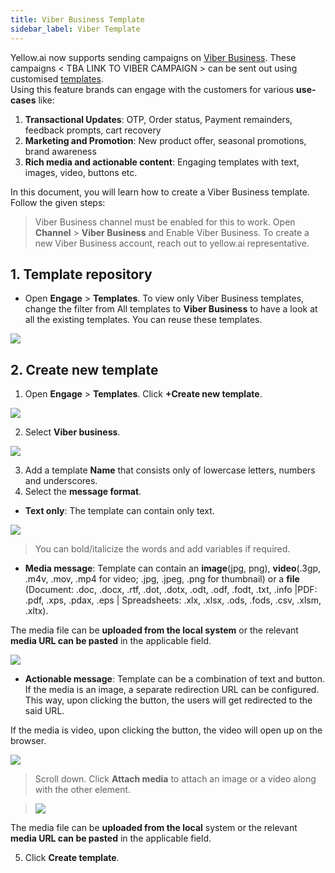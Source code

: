 ```yaml
---
title: Viber Business Template 
sidebar_label: Viber Template
---
```


Yellow.ai now supports sending campaigns on [Viber Business](https://www.viber.com/en/). These campaigns < TBA LINK TO VIBER CAMPAIGN > can be sent out using customised [templates](https://docs.yellow.ai/docs/platform_concepts/engagement/outbound/templates/overview).  
Using this feature brands can engage with the customers for various **use-cases** like: 

1. **Transactional Updates**: OTP, Order status, Payment remainders, feedback prompts, cart recovery
2. **Marketing and Promotion**: New product offer, seasonal promotions, brand awareness 
3. **Rich media and actionable content**: Engaging templates with text, images, video, buttons etc.  

In this document, you will learn how to create a Viber Business template. Follow the given steps: 

> Viber Business channel must be enabled for this to work. 
>Open **Channel** > **Viber Business** and Enable Viber Business. To create a new Viber Business account, reach out to yellow.ai representative.
	

## 1. Template repository

* Open **Engage** > **Templates**. To view only Viber Business templates, change the filter from All templates to **Viber Business** to have a look at all the existing templates. You can reuse these templates. 

![](https://i.imgur.com/3NH1FzW.png)


## 2. Create new template


1. Open **Engage** > **Templates**. Click **+Create new template**.

![](https://i.imgur.com/1q1VPeH.jpg)

2. Select **Viber business**. 

![](https://i.imgur.com/vmrAsi7.png)


3. Add a template **Name** that consists only of lowercase letters, numbers and underscores.
4. Select the **message format**. 

- **Text only**: The template can contain only text. 

![](https://i.imgur.com/oSrUn5P.png)

> You can bold/italicize the words and add variables if required. 


- **Media message**: Template can contain an **image**(jpg, png), **video**(.3gp, .m4v, .mov, .mp4 for video; .jpg, .jpeg, .png for thumbnail) or a **file** (Document: .doc, .docx, .rtf, .dot, .dotx, .odt, .odf, .fodt, .txt, .info |PDF: .pdf, .xps, .pdax, .eps | Spreadsheets: .xlx, .xlsx, .ods, .fods, .csv, .xlsm, .xltx).

The media file can be **uploaded from the local system** or the relevant **media URL can be pasted** in the applicable field.

![](https://i.imgur.com/J4GSmw5.jpg)


- **Actionable message**: Template can be a combination of text and button. 
If the media is an image, a separate redirection URL can be configured. This way, upon clicking the button, the users will get redirected to the said URL. 

If the media is video, upon clicking the button, the video will open up on the browser.

![](https://i.imgur.com/GvR62SS.jpg)

> Scroll down. Click **Attach media** to attach an image or a video along with the other element. 

> ![](https://i.imgur.com/P9r5uSu.jpg)

The media file can be **uploaded from the local** system or the relevant **media URL can be pasted** in the applicable field.


5. Click **Create template**.


